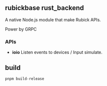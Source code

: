 ## rubickbase rust_backend

A native Node.js module that make Rubick APIs.

Power by GRPC

### APIs

-   **ioio** Listen events to devices / Input simulate.

## build

`pnpm build-release`
